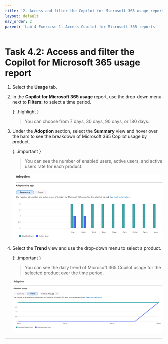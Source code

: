 ```yaml
---
title: '2. Access and filter the Copilot for Microsoft 365 usage report'
layout: default
nav_order: 2
parent: 'Lab 4 Exercise 1: Access Copilot for Microsoft 365 reports'
---
```


# Task 4.2: Access and filter the Copilot for Microsoft 365 usage report

1. Select the **Usage** tab.

1. In the **Copilot for Microsoft 365 usage** report, use the drop-down menu next to **Filters:** to select a time period. 

    {: .highlight }
    > You can choose from 7 days, 30 days, 90 days, or 180 days.

1. Under the **Adoption** section, select the **Summary** view and hover over the bars to see the breakdown of Microsoft 365 Copilot usage by product. 

    {: .important }
    > You can see the number of enabled users, active users, and active users rate for each product.
    
    ![a2.jpg](../media/lab4/a2.jpg)

1. Select the **Trend** view and use the drop-down menu to select a product. 

    {: .important }
    > You can see the daily trend of Microsoft 365 Copilot usage for the selected product over the time period.

    ![a3.jpg](../media/lab4/a3.jpg)


---
